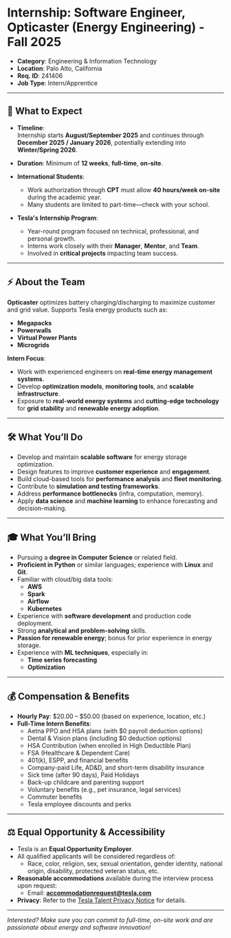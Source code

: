 # Internship: Software Engineer, Opticaster (Energy Engineering) - Fall 2025

- **Category**: Engineering & Information Technology  
- **Location**: Palo Alto, California  
- **Req. ID**: 241406  
- **Job Type**: Intern/Apprentice  

---

## 📌 What to Expect

- **Timeline**:  
  Internship starts **August/September 2025** and continues through **December 2025 / January 2026**, potentially extending into **Winter/Spring 2026**.
- **Duration**: Minimum of **12 weeks**, **full-time**, **on-site**.
- **International Students**:  
  - Work authorization through **CPT** must allow **40 hours/week on-site** during the academic year.
  - Many students are limited to part-time—check with your school.

- **Tesla's Internship Program**:  
  - Year-round program focused on technical, professional, and personal growth.
  - Interns work closely with their **Manager**, **Mentor**, and **Team**.
  - Involved in **critical projects** impacting team success.

---

## ⚡ About the Team

**Opticaster** optimizes battery charging/discharging to maximize customer and grid value. Supports Tesla energy products such as:

- **Megapacks**
- **Powerwalls**
- **Virtual Power Plants**
- **Microgrids**

**Intern Focus**:
- Work with experienced engineers on **real-time energy management systems**.
- Develop **optimization models**, **monitoring tools**, and **scalable infrastructure**.
- Exposure to **real-world energy systems** and **cutting-edge technology** for **grid stability** and **renewable energy adoption**.

---

## 🛠 What You’ll Do

- Develop and maintain **scalable software** for energy storage optimization.
- Design features to improve **customer experience** and **engagement**.
- Build cloud-based tools for **performance analysis** and **fleet monitoring**.
- Contribute to **simulation and testing frameworks**.
- Address **performance bottlenecks** (infra, computation, memory).
- Apply **data science** and **machine learning** to enhance forecasting and decision-making.

---

## 🎓 What You’ll Bring

- Pursuing a **degree in Computer Science** or related field.
- **Proficient in Python** or similar languages; experience with **Linux** and **Git**.
- Familiar with cloud/big data tools:
  - **AWS**
  - **Spark**
  - **Airflow**
  - **Kubernetes**
- Experience with **software development** and production code deployment.
- Strong **analytical and problem-solving** skills.
- **Passion for renewable energy**; bonus for prior experience in energy storage.
- Experience with **ML techniques**, especially in:
  - **Time series forecasting**
  - **Optimization**

---

## 💰 Compensation & Benefits

- **Hourly Pay**: $20.00 – $50.00 (based on experience, location, etc.)
- **Full-Time Intern Benefits**:
  - Aetna PPO and HSA plans (with $0 payroll deduction options)
  - Dental & Vision plans (including $0 deduction options)
  - HSA Contribution (when enrolled in High Deductible Plan)
  - FSA (Healthcare & Dependent Care)
  - 401(k), ESPP, and financial benefits
  - Company-paid Life, AD&D, and short-term disability insurance
  - Sick time (after 90 days), Paid Holidays
  - Back-up childcare and parenting support
  - Voluntary benefits (e.g., pet insurance, legal services)
  - Commuter benefits
  - Tesla employee discounts and perks

---

## ⚖️ Equal Opportunity & Accessibility

- Tesla is an **Equal Opportunity Employer**.
- All qualified applicants will be considered regardless of:
  - Race, color, religion, sex, sexual orientation, gender identity, national origin, disability, protected veteran status, etc.
- **Reasonable accommodations** available during the interview process upon request:
  - Email: **accommodationrequest@tesla.com**
- **Privacy**: Refer to the [Tesla Talent Privacy Notice](https://www.tesla.com/legal/privacy) for details.

---

*Interested? Make sure you can commit to full-time, on-site work and are passionate about energy and software innovation!*
